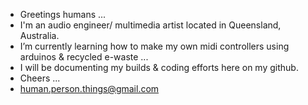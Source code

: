 - Greetings humans ...
- I'm an audio engineer/ multimedia artist located in Queensland, Australia. 
- I’m currently learning how to make my own midi controllers using arduinos & recycled e-waste ...
- I will be documenting my builds & coding efforts here on my github.
- Cheers ...
- human.person.things@gmail.com 

<!---
Human-Person-Things/Human-Person-Things is a ✨ special ✨ repository because its `README.md` (this file) appears on your GitHub profile.
You can click the Preview link to take a look at your changes.
--->
